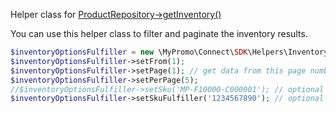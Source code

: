 Helper class for [ProductRepository->getInventory()][ProductRepository]

You can use this helper class to filter and paginate the inventory results.

```php
$inventoryOptionsFulfiller = new \MyPromo\Connect\SDK\Helpers\InventoryOptionsFulfiller();
$inventoryOptionsFulfiller->setFrom(1);
$inventoryOptionsFulfiller->setPage(1); // get data from this page number
$inventoryOptionsFulfiller->setPerPage(5);
//$inventoryOptionsFulfiller->setSku('MP-F10000-C000001'); // optional
$inventoryOptionsFulfiller->setSkuFulfiller('1234567890'); // optional
```

[ProductRepository]: ../Repositories/ProductRepository.md
